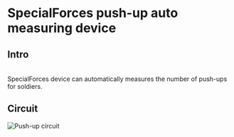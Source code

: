 # SpecialForces push-up auto measuring device

## Intro
<br> SpecialForces device can automatically measures the number of push-ups for soldiers.

## Circuit
![Push-up circuit](https://user-images.githubusercontent.com/26067127/95592151-34565a00-0a83-11eb-986f-c8a349b3b4e8.png)
